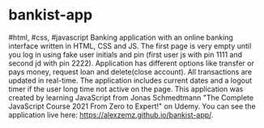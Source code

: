 # bankist-app
#html, #css, #javascript
Banking application with an online banking interface written in HTML, CSS and JS. The first page is very empty until you log in using fake user initials and pin (first user js with pin 1111 and second jd with pin 2222). Application has different options like transfer or pays money, request loan and delete(close account). All transactions are updated in real-time. The application includes current dates and a logout timer if the user long time not active on the page. This application was created by learning JavaScript from Jonas Schmedtmann "The Complete JavaScript Course 2021 From Zero to Expert!" on Udemy. You can see the application live here: https://alexzemz.github.io/bankist-app/.
